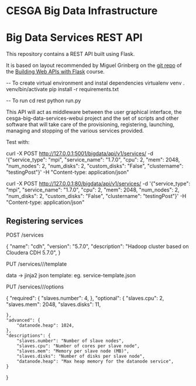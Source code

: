 CESGA Big Data Infrastructure
=======================

Big Data Services REST API
=======================

This repository contains a REST API built using Flask.

It is based on layout recommended by Miguel Grinberg on the 
[git repo](https://github.com/miguelgrinberg/oreilly-flask-apis-video.git)
of the [Building Web APIs with Flask](http://bit.ly/flaskapi) course.


-- To create virtual environment and instal dependencies
virtualenv venv
. venv/bin/activate
pip install -r requirements.txt

-- To run
cd rest
python run.py


This API will act as middleware between the user graphical interface, the cesga-big-data-services-webui project and the set of scripts and other software that will take care of the provisioning, registering, launching, managing and stopping of the various services provided.

Test with:

curl -X POST http://127.0.0.1:5001/bigdata/api/v1/services/ -d '{"service_type": "mpi", "service_name": "1.7.0", "cpu": 2, "mem": 2048, "num_nodes": 2, "num_disks": 2, "custom_disks": "False", "clustername": "testingPost"}' -H "Content-type: application/json"

curl -X POST http://127.0.0.1:80/bigdata/api/v1/services/ -d '{"service_type": "mpi", "service_name": "1.7.0", "cpu": 2, "mem": 2048, "num_nodes": 2, "num_disks": 2, "custom_disks": "False", "clustername": "testingPost"}' -H "Content-type: application/json"


Registering services
--------------------
POST /services

  {
    "name": "cdh",
    "version": "5.7.0",
    "description": "Hadoop cluster based on Cloudera CDH 5.7.0",
  }

PUT /services/<name>/<version>/template

  data -> jinja2 json template: eg. service-template.json

PUT /services/<name>/<version>/options

  {
    "required": {
        "slaves.number": 4,
    },
    "optional": {
        "slaves.cpu": 2,
        "slaves.mem": 2048,
        "slaves.disks": 11,

    },
    "advanced": {
        "datanode.heap": 1024,
    },
    "descriptions": {
        "slaves.number": "Number of slave nodes",
        "slaves.cpu": "Number of cores per slave node",
        "slaves.mem": "Memory per slave node (MB)",
        "slaves.disks": "Number of disks per slave node",
        "datanode.heap": "Max heap memory for the datanode service",
    }
  }
